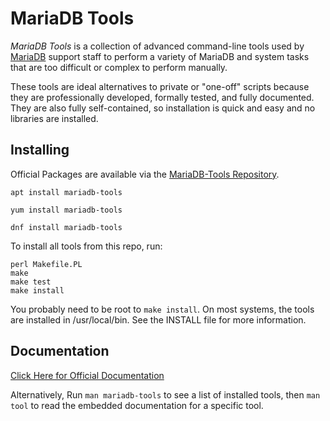 # MariaDB Tools

*MariaDB Tools* is a collection of advanced command-line tools used by
[MariaDB](http://www.mariadb.com/) support staff to perform a variety of
MariaDB and system tasks that are too difficult or complex to perform manually.

These tools are ideal alternatives to private or "one-off" scripts because
they are professionally developed, formally tested, and fully documented.
They are also fully self-contained, so installation is quick and easy and
no libraries are installed.

## Installing

Official Packages are available via the [MariaDB-Tools Repository](https://mariadb.com/kb/en/mariadb-package-repository-setup-and-usage/).

```
apt install mariadb-tools

yum install mariadb-tools

dnf install mariadb-tools
```

To install all tools from this repo, run:

```
perl Makefile.PL
make
make test
make install
```  

You probably need to be root to `make install`.  On most systems, the tools
are installed in /usr/local/bin.  See the INSTALL file for more information.

## Documentation 

[Click Here for Official Documentation](docs/user/index.md)

Alternatively, Run `man mariadb-tools` to see a list of installed tools, then `man tool`
to read the embedded documentation for a specific tool.


